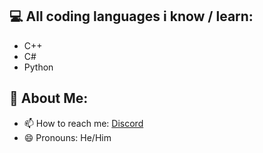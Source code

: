 ## 💻 All coding languages i know / learn:

- C++
- C#
- Python

## 👻 About Me:

- 📫 How to reach me: [Discord](https://discordapp.com/users/1177226828151259176)
- 😄 Pronouns: He/Him
